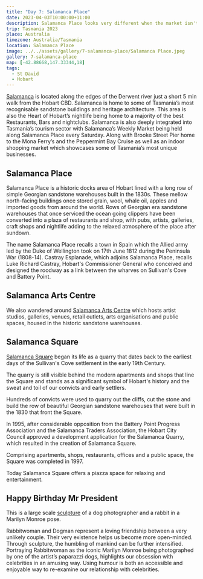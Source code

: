 ```yaml
---
title: "Day 7: Salamanca Place"
date: 2023-04-03T10:00:00+11:00
description: Salamanca Place looks very different when the market isn't on.
trip: Tasmania 2023
place: Australia
timezone: Australia/Tasmania
location: Salamanca Place
image: ../../assets/gallery/7-salamanca-place/Salamanca Place.jpeg
gallery: 7-salamanca-place
map: [-42.88668,147.33344,18]
tags:
  - St David
  - Hobart
---
```

[Salamanca](https://www.salamanca.com.au/) is located along the edges of the Derwent river just a short 5 min walk from the Hobart CBD. Salamanca is home to some of Tasmania’s most recognisable sandstone buildings and heritage architecture. This area is also the Heart of Hobart’s nightlife being home to a majority of the best Restaurants, Bars and nightclubs. Salamanca is also deeply integrated into Tasmania’s tourism sector with Salamanca’s Weekly Market being held along Salamanca Place every Saturday. Along with Brooke Street Pier home to the Mona Ferry’s  and the Peppermint Bay Cruise as well as an indoor shopping market which showcases some of Tasmania’s most unique businesses.

## Salamanca Place

Salamanca Place is a historic docks area of Hobart lined with a long row of simple Georgian sandstone warehouses built in the 1830s. These mellow north-facing buildings once stored grain, wool, whale oil, apples and imported goods from around the world. Rows of Georgian era sandstone warehouses that once serviced the ocean going clippers have been converted into a plaza of restaurants and shop, with pubs, artists, galleries, craft shops and nightlife adding to the relaxed atmosphere of the place after sundown.

The name Salamanca Place recalls a town in Spain which the Allied army led by the Duke of Wellington took on 17th June 1812 during the Peninsula War (1808-14). Castray Esplanade, which adjoins Salamanca Place, recalls Luke Richard Castray, Hobart's Commissioner General who conceived and designed the roodway as a link between the wharves on Sullivan's Cove and Battery Point.

## Salamanca Arts Centre

We also wandered around [Salamanca Arts Centre](https://www.sac.org.au/) which hosts artist studios, galleries, venues, retail outlets, arts organisations and public spaces, housed in the historic sandstone warehouses.

## Salamanca Square

[Salamanca Square](https://www.salamancasquare.com.au) began its life as a quarry that dates back to the earliest days of the Sullivan's Cove settlement in the early 19th Century.

The quarry is still visible behind the modern apartments and shops that line the Square and stands as a significant symbol of Hobart's history and the sweat and toil of our convicts and early settlers.

Hundreds of convicts were used to quarry out the cliffs, cut the stone and build the row of beautiful Georgian sandstone warehouses that were built in the 1830 that front the Square.

In 1995, after considerable opposition from the Battery Point Progress Association and the Salamanca Traders Association, the Hobart City Council approved a development application for the Salamanca Quarry, which resulted in the creation of Salamanca Square.

Comprising apartments, shops, restaurants, offices and a public space, the Square was completed in 1997.

Today Salamanca Square offers a piazza space for relaxing and entertainment.

## Happy Birthday Mr President

This is a large scale [sculpture](https://gillieandmarc.com/blogs/find-our-art/happy-birthday-mr-president-salamanca-square-hobart-tas-australia) of a dog photographer and a rabbit in a Marilyn Monroe pose.

Rabbitwoman and Dogman represent a loving friendship between a very unlikely couple. Their very existence helps us become more open-minded. Through sculpture, the humbling of mankind can be further intensified. Portraying Rabbitwoman as the iconic Marilyn Monroe being photographed by one of the artist’s paparazzi dogs, highlights our obsession with celebrities in an amusing way. Using humour is both an accessible and enjoyable way to re-examine our relationship with celebrities.
